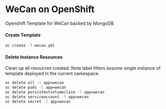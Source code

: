 # WeCan on OpenShift

Openshift Template for WeCan backed by MongoDB

#### Create Template
```sh
oc create -f wecan.yml
```

#### Delete Instance Resources
Clean up all resources created. Note label filters assume single instance of template deployed in the current namespace.

```sh
oc delete all -l app=wecan
oc delete pods -l app=wecan
oc delete persistentvolumeclaim -l app=wecan
oc delete serviceaccount -l app=wecan
oc delete secret -l app=wecan
```
